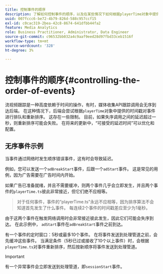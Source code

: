 ```yaml
---
title: 控制事件的顺序
description: 了解如何控制事件的顺序，以及在某些情况下如何根据playerTime对象中提供的时间戳对事件进行重新排序。
uuid: 007fccc6-be72-4b79-826d-588c957ccf15
exl-id: c0cac319-2bea-42c8-8674-641dfbb44fa2
feature: Media Analytics
role: Business Practitioner, Administrator, Data Engineer
source-git-commit: c96532bb032a4c9aaf9eed28d97fbd33ceb1516f
workflow-type: tm+mt
source-wordcount: '328'
ht-degree: 3%

---
```


# 控制事件的顺序{#controlling-the-order-of-events}

流视频跟踪是一种高度依赖于时间的操作，有时，媒体收集API跟踪调用会无序到达后端。 在这种情况下，后端会尝试根据`playerTime`对象中提供的时间戳对事件进行排队和重新排序。  这存在一些限制。 目前，如果失序调用之间的延迟超过一秒，则重新排序可能会失败。 在将来的更新中，“可接受的延迟时间”可以优化和配置。

## 无序事件示例

当事件通过网络时发生顺序错误事件，这有时会导致延迟。

例如，您可以发送一个`adBreakStart`事件，后跟一个`adStart`事件。 这是常见的用例，因为广告需要在广告时间内开始。

如果广告已准备就绪，并且不需要缓冲，则两个事件几乎会立即发生，并且两个事件的`playerTime.ts`彼此非常接近，但它们绝不应相等。

> 对于任何事件，事件的“playerTime.ts”永远不应相等，因为排序算法不会知道首先发生了什么事件。 每连续2个事件的时间戳差应至少为1毫秒。

由于这两个事件在触发网络调用时会非常接近彼此发生，因此它们可能会失序到达。 在此示例中， `adStart`事件在`adBreakStart`事件之前到达。


有一个事件的定时窗口：5秒或最多10个事件。 在将事件发送到处理管道之前，会先缓冲这些事件。 当满足条件（5秒已过或接收了10个以上事件）时，会根据`playerTime.ts`对事件重新排序，然后按新顺序将事件发送到处理管道。

>[!IMPORTANT]
>
>有一个异常事件会立即发送到处理管道，即`sessionStart`事件。
